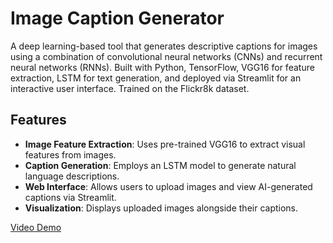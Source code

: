 # Image Caption Generator

A deep learning-based tool that generates descriptive captions for images using a combination of convolutional neural networks (CNNs) and recurrent neural networks (RNNs). Built with Python, TensorFlow, VGG16 for feature extraction, LSTM for text generation, and deployed via Streamlit for an interactive user interface. Trained on the Flickr8k dataset.

## Features
- **Image Feature Extraction**: Uses pre-trained VGG16 to extract visual features from images.
- **Caption Generation**: Employs an LSTM model to generate natural language descriptions.
- **Web Interface**: Allows users to upload images and view AI-generated captions via Streamlit.
- **Visualization**: Displays uploaded images alongside their captions.

[Video Demo](https://www.linkedin.com/posts/mohamed-hisham-6a0874268_ai-machinelearning-deeplearning-activity-7311024727542632448-Z8wQ?utm_source=share&utm_medium=member_desktop&rcm=ACoAAEGftdgB5NLCLy34489p9vvZKXtNOgElOv0)
